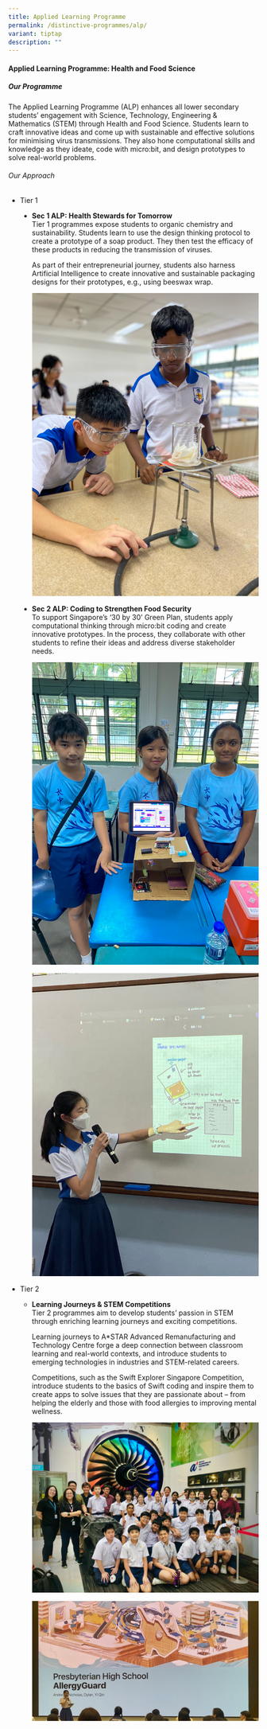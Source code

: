 ```yaml
---
title: Applied Learning Programme
permalink: /distinctive-programmes/alp/
variant: tiptap
description: ""
---
```

<h4>Applied Learning Programme: Health and Food Science</h4>

<h5>Our Programme</h5>

The Applied Learning Programme (ALP) enhances all lower secondary students’ engagement with Science, Technology, Engineering &amp; Mathematics (STEM) through Health and Food Science. Students learn to craft innovative ideas and come up with sustainable and effective solutions for minimising virus transmissions. They also hone computational skills and knowledge as they ideate, code with micro:bit, and design prototypes to solve real-world problems. 

<h6>Our Approach</h6>
<ul>
	<li>Tier 1</li>
<ul type="disc">
	<li><b>Sec 1 ALP: Health Stewards for Tomorrow</b>
		<br>Tier 1 programmes expose students to organic chemistry and sustainability. Students learn to use the design thinking protocol to create a prototype of a soap product. They then test the efficacy of these products in reducing the transmission of viruses. 

As part of their entrepreneurial journey, students also harness Artificial Intelligence to create innovative and sustainable packaging designs for their prototypes, e.g., using beeswax wrap. </li>
	

	
		
![](/images/2023images/ALP/picture%202.jpg)

<li><b>Sec 2 ALP: Coding to Strengthen Food Security</b>
<br>To support Singapore’s ‘30 by 30’ Green Plan, students apply computational thinking through micro:bit coding and create innovative prototypes. In the process, they collaborate with other students to refine their ideas and address diverse stakeholder needs.

![](/images/2023images/ALP/picture%203.jpg)
	
![](/images/2023images/ALP/picture%204.jpg)
	
</li>
</ul>
<li>Tier 2</li>
<ul>
	<li><b>Learning Journeys &amp; STEM Competitions</b><br>
Tier 2 programmes aim to develop students’ passion in STEM through enriching learning journeys and exciting competitions. 

Learning journeys to A*STAR Advanced Remanufacturing and Technology Centre forge a deep connection between classroom learning and real-world contexts, and introduce students to emerging technologies in industries and STEM-related careers. 

Competitions, such as the Swift Explorer Singapore Competition, introduce students to the basics of Swift coding and inspire them to create apps to solve issues that they are passionate about – from helping the elderly and those with food allergies to improving mental wellness. 

![](/images/2023images/ALP/picture%205.jpg)

![](/images/2023images/ALP/picture%206.jpeg)</li></ul></ul>